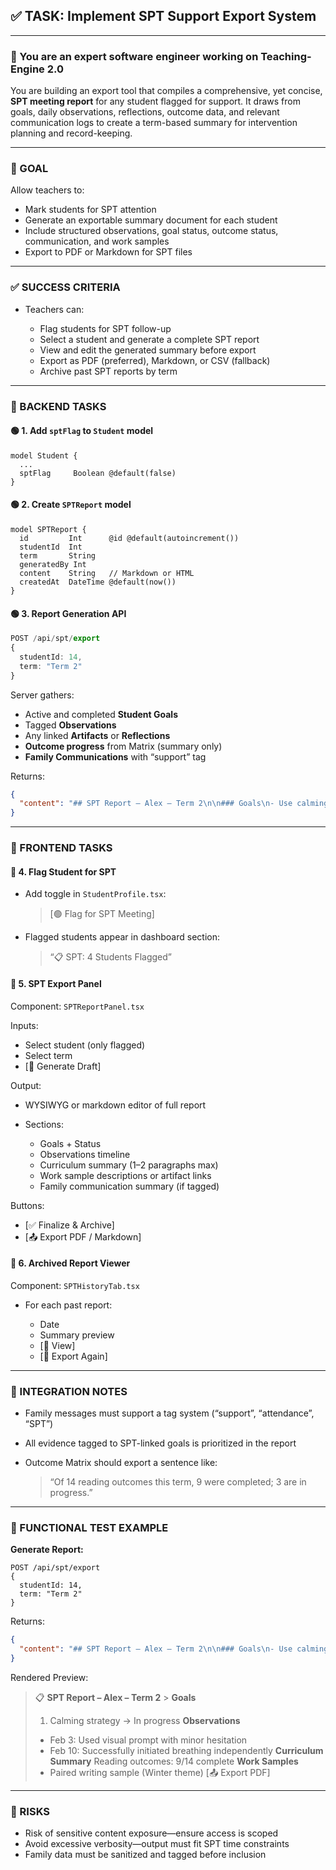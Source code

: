 ## ✅ TASK: Implement SPT Support Export System

---

### 🧠 You are an expert software engineer working on Teaching-Engine 2.0

You are building an export tool that compiles a comprehensive, yet concise, **SPT meeting report** for any student flagged for support. It draws from goals, daily observations, reflections, outcome data, and relevant communication logs to create a term-based summary for intervention planning and record-keeping.

---

### 🔹 GOAL

Allow teachers to:

- Mark students for SPT attention
- Generate an exportable summary document for each student
- Include structured observations, goal status, outcome status, communication, and work samples
- Export to PDF or Markdown for SPT files

---

### ✅ SUCCESS CRITERIA

- Teachers can:

  - Flag students for SPT follow-up
  - Select a student and generate a complete SPT report
  - View and edit the generated summary before export
  - Export as PDF (preferred), Markdown, or CSV (fallback)
  - Archive past SPT reports by term

---

### 🔧 BACKEND TASKS

#### 🟢 1. Add `sptFlag` to `Student` model

```prisma
model Student {
  ...
  sptFlag     Boolean @default(false)
}
```

#### 🟢 2. Create `SPTReport` model

```prisma
model SPTReport {
  id         Int      @id @default(autoincrement())
  studentId  Int
  term       String
  generatedBy Int
  content    String   // Markdown or HTML
  createdAt  DateTime @default(now())
}
```

#### 🟢 3. Report Generation API

```ts
POST /api/spt/export
{
  studentId: 14,
  term: "Term 2"
}
```

Server gathers:

- Active and completed **Student Goals**
- Tagged **Observations**
- Any linked **Artifacts** or **Reflections**
- **Outcome progress** from Matrix (summary only)
- **Family Communications** with “support” tag

Returns:

```json
{
  "content": "## SPT Report – Alex – Term 2\n\n### Goals\n- Use calming strategy before math…"
}
```

---

### 🎨 FRONTEND TASKS

#### 🔵 4. Flag Student for SPT

- Add toggle in `StudentProfile.tsx`:

  > \[🟢 Flag for SPT Meeting]

- Flagged students appear in dashboard section:

  > “📋 SPT: 4 Students Flagged”

#### 🔵 5. SPT Export Panel

Component: `SPTReportPanel.tsx`

Inputs:

- Select student (only flagged)
- Select term
- \[🧠 Generate Draft]

Output:

- WYSIWYG or markdown editor of full report
- Sections:

  - Goals + Status
  - Observations timeline
  - Curriculum summary (1–2 paragraphs max)
  - Work sample descriptions or artifact links
  - Family communication summary (if tagged)

Buttons:

- \[✅ Finalize & Archive]
- \[📤 Export PDF / Markdown]

#### 🔵 6. Archived Report Viewer

Component: `SPTHistoryTab.tsx`

- For each past report:

  - Date
  - Summary preview
  - \[📖 View]
  - \[📄 Export Again]

---

### 🔗 INTEGRATION NOTES

- Family messages must support a tag system (“support”, “attendance”, “SPT”)
- All evidence tagged to SPT-linked goals is prioritized in the report
- Outcome Matrix should export a sentence like:

  > “Of 14 reading outcomes this term, 9 were completed; 3 are in progress.”

---

### 🧪 FUNCTIONAL TEST EXAMPLE

**Generate Report:**

```http
POST /api/spt/export
{
  studentId: 14,
  term: "Term 2"
}
```

Returns:

```json
{
  "content": "## SPT Report – Alex – Term 2\n\n### Goals\n- Use calming strategy before math…\n### Observations\n- Feb 3: Used visual prompt…"
}
```

Rendered Preview:

> 📋 **SPT Report – Alex – Term 2** > **Goals**
>
> 1. Calming strategy → In progress
>    **Observations**
>
> - Feb 3: Used visual prompt with minor hesitation
> - Feb 10: Successfully initiated breathing independently
>   **Curriculum Summary**
>   Reading outcomes: 9/14 complete
>   **Work Samples**
> - Paired writing sample (Winter theme)
>   \[📤 Export PDF]

---

### 🚩 RISKS

- Risk of sensitive content exposure—ensure access is scoped
- Avoid excessive verbosity—output must fit SPT time constraints
- Family data must be sanitized and tagged before inclusion
